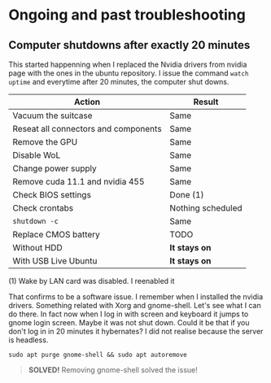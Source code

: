 # Ongoing and past troubleshooting

## Computer shutdowns after exactly 20 minutes

This started happenning when I replaced the Nvidia drivers from nvidia page with the ones in the ubuntu repository. I issue the command `watch uptime` and everytime after 20 minutes, the computer shut downs.

Action | Result
---|---
Vacuum the suitcase | Same
Reseat all connectors and components | Same
Remove the GPU | Same
Disable WoL | Same
Change power supply | Same
Remove cuda 11.1 and nvidia 455 | Same
Check BIOS settings | Done (1)
Check crontabs | Nothing scheduled
`shutdown -c` | Same
Replace CMOS battery | TODO
Without HDD | **It stays on**
With USB Live Ubuntu | **It stays on**
(1) Wake by LAN card was disabled. I reenabled it

That confirms to be a software issue. I remember when I installed the nvidia drivers. Something related with Xorg and gnome-shell. Let's see what I can do there. In fact now when I log in with screen and keyboard it jumps to gnome login screen. Maybe it was not shut down. Could it be that if you don't log in in 20 minutes it hybernates? I did not realise because the server is headless.

`sudo apt purge gnome-shell && sudo apt autoremove`

> **SOLVED!** Removing gnome-shell solved the issue!
